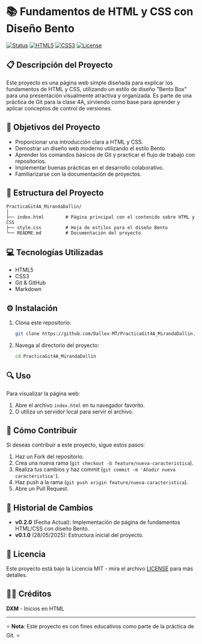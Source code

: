 # 📚 Fundamentos de HTML y CSS con Diseño Bento

[![Status](https://img.shields.io/badge/Status-Completado-green)](https://github.com/username/PracticaGit4A_MirandaDallin)
[![HTML5](https://img.shields.io/badge/HTML5-E34F26?style=flat&logo=html5&logoColor=white)](https://developer.mozilla.org/es/docs/Web/HTML)
[![CSS3](https://img.shields.io/badge/CSS3-1572B6?style=flat&logo=css3&logoColor=white)](https://developer.mozilla.org/es/docs/Web/CSS)
[![License](https://img.shields.io/badge/License-MIT-blue.svg)](LICENSE)

## 📋 Descripción del Proyecto

Este proyecto es una página web simple diseñada para explicar los fundamentos de HTML y CSS, utilizando un estilo de diseño "Bento Box" para una presentación visualmente atractiva y organizada. Es parte de una práctica de Git para la clase 4A, sirviendo como base para aprender y aplicar conceptos de control de versiones.

## 🚀 Objetivos del Proyecto

- Proporcionar una introducción clara a HTML y CSS.
- Demostrar un diseño web moderno utilizando el estilo Bento.
- Aprender los comandos básicos de Git y practicar el flujo de trabajo con repositorios.
- Implementar buenas prácticas en el desarrollo colaborativo.
- Familiarizarse con la documentación de proyectos.

## 📁 Estructura del Proyecto

```
PracticaGit4A_MirandaDallin/
│
├── index.html        # Página principal con el contenido sobre HTML y CSS
├── style.css         # Hoja de estilos para el diseño Bento
└── README.md         # Documentación del proyecto
```

## 💻 Tecnologías Utilizadas

- HTML5
- CSS3
- Git & GitHub
- Markdown

## ⚙️ Instalación

1. Clona este repositorio:
   ```bash
   git clone https://github.com/Dallex-MT/PracticaGit4A_MirandaDallin.git
   ```

2. Navega al directorio del proyecto:
   ```bash
   cd PracticaGit4A_MirandaDallin
   ```

## 🔍 Uso

Para visualizar la página web:

1. Abre el archivo `index.html` en tu navegador favorito.
2. O utiliza un servidor local para servir el archivo.

## 🤝 Cómo Contribuir

Si deseas contribuir a este proyecto, sigue estos pasos:

1. Haz un Fork del repositorio.
2. Crea una nueva rama (`git checkout -b feature/nueva-caracteristica`).
3. Realiza tus cambios y haz commit (`git commit -m 'Añadir nueva caracteristica'`).
4. Haz push a la rama (`git push origin feature/nueva-caracteristica`).
5. Abre un Pull Request.

## 📝 Historial de Cambios

- **v0.2.0** (Fecha Actual): Implementación de página de fundamentos HTML/CSS con diseño Bento.
- **v0.1.0** (28/05/2025): Estructura inicial del proyecto.

## 📄 Licencia

Este proyecto está bajo la Licencia MIT - mira el archivo [LICENSE](LICENSE) para más detalles.

## 👨‍💻 Créditos

**DXM** - Inicios en HTML

---

⭐️ **Nota**: Este proyecto es con fines educativos como parte de la práctica de Git. ⭐️


